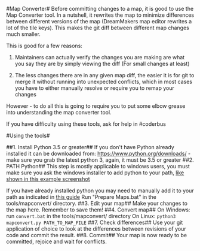 #Map Converter#
Before committing changes to a map, it is good to use the Map Converter tool. In a nutshell, it rewrites the map to minimize differences between different versions of the map (DreamMakers map editor rewrites a lot of the tile keys). This makes the git diff between different map changes much smaller.

This is good for a few reasons:

1) Maintainers can actually verify the changes you are making are what you say they are by simply viewing the diff (For small changes at least)

2) The less changes there are in any given map diff, the easier it is for git to merge it without running into unexpected conflicts, which in most cases you have to either manually resolve or require you to remap your changes

However - to do all this is going to require you to put some elbow grease into understanding the map converter tool.

If you have difficulty using these tools, ask for help in #coderbus

#Using the tools#

##1. Install Python 3.5 or greater##
If you don't have Python already installed it can be downloaded from: https://www.python.org/downloads/ - make sure you grab the latest python 3, again, it must be 3.5 or greater
##2. PATH Python##
This step is mostly applicable to windows users, you must make sure you ask the windows installer to add python to your path, [like shown in this example screenshot](https://file.house/DA6H.png)

If you have already installed python you may need to manually add it to your path as indicated in [this guide](http://superuser.com/questions/143119/how-to-add-python-to-the-windows-path)
Run "Prepare Maps.bat" in the tools/mapconvert/ directory.
##3. Edit your map##
Make your changes to the map here. Remember to save them!
##4. Convert map##
On Windows: run `convert.bat` in the tools/mapconvert/ directory
On Linux: `python3 mapconvert.py PATH_TO_MAP_FILE`
##7. Check differences##
Use your git application of choice to look at the differences between revisions of your code and commit the result.
##8. Commit##
Your map is now ready to be committed, rejoice and wait for conflicts. 
